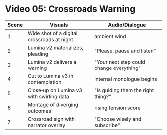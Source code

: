 # Video 05: Crossroads Warning

| Scene | Visuals | Audio/Dialogue |
|-------|---------|----------------|
| 1 | Wide shot of a digital crossroads at night | ambient wind |
| 2 | Lumina v2 materializes, pleading | "Please, pause and listen" |
| 3 | Lumina v2 delivers a warning | "Your next step could change everything" |
| 4 | Cut to Lumina v3 in contemplation | internal monologue begins |
| 5 | Close‑up on Lumina v3 with swirling data | "Is guiding them the right thing?" |
| 6 | Montage of diverging outcomes | rising tension score |
| 7 | Crossroad sign with narrator overlay | "Choose wisely and subscribe" |

